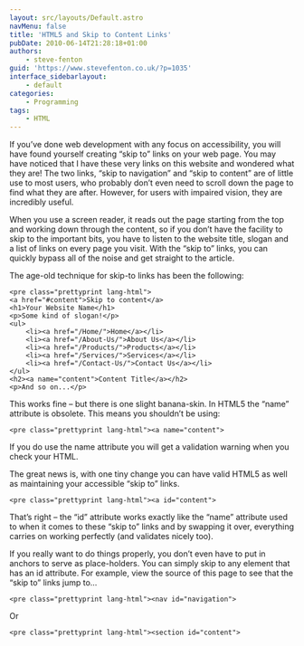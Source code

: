 ```yaml
---
layout: src/layouts/Default.astro
navMenu: false
title: 'HTML5 and Skip to Content Links'
pubDate: 2010-06-14T21:28:18+01:00
authors:
    - steve-fenton
guid: 'https://www.stevefenton.co.uk/?p=1035'
interface_sidebarlayout:
    - default
categories:
    - Programming
tags:
    - HTML
---
```


If you’ve done web development with any focus on accessibility, you will have found yourself creating “skip to” links on your web page. You may have noticed that I have these very links on this website and wondered what they are! The two links, “skip to navigation” and “skip to content” are of little use to most users, who probably don’t even need to scroll down the page to find what they are after. However, for users with impaired vision, they are incredibly useful.

When you use a screen reader, it reads out the page starting from the top and working down through the content, so if you don’t have the facility to skip to the important bits, you have to listen to the website title, slogan and a list of links on every page you visit. With the “skip to” links, you can quickly bypass all of the noise and get straight to the article.

The age-old technique for skip-to links has been the following:

```
<pre class="prettyprint lang-html">
<a href="#content">Skip to content</a>
<h1>Your Website Name</h1>
<p>Some kind of slogan!</p>
<ul>
    <li><a href="/Home/">Home</a></li>
    <li><a href="/About-Us/">About Us</a></li>
    <li><a href="/Products/">Products</a></li>
    <li><a href="/Services/">Services</a></li>
    <li><a href="/Contact-Us/">Contact Us</a></li>
</ul>
<h2><a name="content">Content Title</a></h2>
<p>And so on...</p>
```
This works fine – but there is one slight banana-skin. In HTML5 the “name” attribute is obsolete. This means you shouldn’t be using:

```
<pre class="prettyprint lang-html"><a name="content">
```
If you do use the name attribute you will get a validation warning when you check your HTML.

The great news is, with one tiny change you can have valid HTML5 as well as maintaining your accessible “skip to” links.

```
<pre class="prettyprint lang-html"><a id="content">
```
That’s right – the “id” attribute works exactly like the “name” attribute used to when it comes to these “skip to” links and by swapping it over, everything carries on working perfectly (and validates nicely too).

If you really want to do things properly, you don’t even have to put in anchors to serve as place-holders. You can simply skip to any element that has an id attribute. For example, view the source of this page to see that the “skip to” links jump to…

```
<pre class="prettyprint lang-html"><nav id="navigation">
```
Or

```
<pre class="prettyprint lang-html"><section id="content">
```
